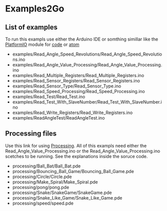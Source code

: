 # Examples2Go

## List of examples
To run this exampls use either the Arduino IDE or somthing simillar like the [PlatformIO](https://platformio.org/platformio-ide?utm_source=github&utm_medium=xmc-for-arduino) module for [code](https://code.visualstudio.com/) or [atom](https://atom.io/)
* examples/Read_Angle_Speed_Revolutions/Read_Angle_Speed_Revolutions.ino
* examples/Read_Angle_Value_Processing/Read_Angle_Value_Processing.ino
* examples/Read_Multiple_Registers/Read_Multiple_Registers.ino
* examples/Read_Sensor_Registers/Read_Sensor_Registers.ino
* examples/Read_Sensor_Type/Read_Sensor_Type.ino
* examples/Read_Speed_Processing/Read_Speed_Processing.ino
* examples/Read_Test/Read_Test.ino
* examples/Read_Test_With_SlaveNumber/Read_Test_With_SlaveNumber.ino
* examples/Read_Write_Registers/Read_Write_Registers.ino
* examples/ReadAngleTest/ReadAngleTest.ino

## Processing files
Use this link for using [Processing](https://processing.org/). All of this exampls need either
the Read_Angle_Value_Processing.ino or the Read_Angle_Value_Processing.ino scetches
to be running. See the explanations inside the soruce code.
* processing/Ball_Bat/Ball_Bat.pde
* processing/Bouncing_Ball_Game/Bouncing_Ball_Game.pde
* processing/Circle/Circle.pde
* processing/Make_Spiral/Make_Spiral.pde
* processing/pong/pong.pde
* processing/Snake/SnakeGame/SnakeGame.pde
* processing/Snake_Like_Game/Snake_Like_Game.pde
* processing/speed/speed.pde

